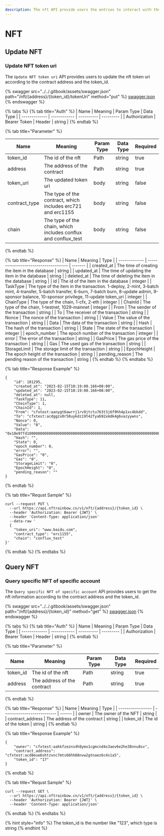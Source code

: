 ```yaml
---
description: The nft API provide users the entries to interact with the NFTs.
---
```


# NFT

## Update NFT

### Update NFT token uri

The `Update NFT token uri` API provides users to update the nft token uri according to the contract address and the token\_id.

{% swagger src="../../.gitbook/assets/swagger.json" path="/nft/{address}/{token_id}/tokenUri" method="put" %}
[swagger.json](../../.gitbook/assets/swagger.json)
{% endswagger %}

{% tabs %}
{% tab title="Auth" %}
| Name          | Meaning      | Param Type | Data Type |
| ------------- | ------------ | ---------- | --------- |
| Authorization | Bearer Token | Header     | string    |
{% endtab %}

{% tab title="Parameter" %}
<table><thead><tr><th>Name</th><th>Meaning</th><th>Param Type</th><th>Data Type</th><th data-type="checkbox">Required</th></tr></thead><tbody><tr><td>token_id</td><td>The id of the nft</td><td>Path</td><td>string</td><td>true</td></tr><tr><td>address</td><td>The address of the contract</td><td>Path</td><td>string</td><td>true</td></tr><tr><td>token_uri</td><td>The updated token uri</td><td>body</td><td>string</td><td>false</td></tr><tr><td>contract_type</td><td>The type of the contract, which includes erc721 and erc1155</td><td>body</td><td>string</td><td>false</td></tr><tr><td>chain</td><td>The type of the chain, which includes conflux and conflux_test</td><td>body</td><td>string</td><td>false</td></tr></tbody></table>
{% endtab %}

{% tab title="Response" %}
| Name          | Meaning                               | Type    |
| ------------- | ------------------------------------- | ------- |
| created\_at    | The time of creating the item in the database                                                                                     | string  |
| updated\_at    | The time of updating the item in the database                                                                                     | string  |
| deleted\_at    | The time of deleting the item in the database                                                                                     | string  |
| id             | The id of the item in the database                                                                                                | integer |
| TaskType             | The type of the item in the transaction. 1-deploy, 2-mint, 3-batch mint, 4-transfer, 5-batch transfer, 6-burn, 7-batch burn, 8-update admin, 9-sponsor balance, 10-sponsor privilege, 11-update token_uri                                                                                                | integer |
| ChainType             | The type of the chain, 1-cfx, 2-eth                                                                                                | integer |
| ChainId             | The type of the chain, 1-testnet, 1029-mainnet                                                                                               | integer |
| From             | The sender of the transaction                                                                                               | string |
| To             | The receiver of the transaction                                                                                               | string |
| Nonce             | The nonce of the transaction                                                                                                  | string |
| Value             | The value of the transaction                                                                                                | string |
| Data             | The data of the transaction                                                                                                  | string |
| Hash             | The hash of the transaction                                                                                                 | string |
| State             | The state of the transaction                                                                                                  | integer |
| epoch_number             | The epoch number of the transaction                                                                                                 | integer |
| error             | The error of the transaction                                                                                                 | string |
| GasPrice             | The gas price of the transaction                                                                                                   | string |
| Gas             | The used gas of the transaction                                                                                                 | string |
| StorageLimit             | The storage limit of the transaction                                                                                                  | string |
| EpochHeight             | The epoch height of the transaction                                                                                                  | string |
| pending_reason             | The pending reason of the transaction                                                                                             | string |
{% endtab %}
{% endtabs %}

{% tab title="Response Example" %}
```
{
    "id": 181295,
    "created_at": "2023-02-15T10:19:00.166+08:00",
    "updated_at": "2023-02-15T10:19:00.166+08:00",
    "deleted_at": null,
    "TaskType": 11,
    "ChainType": 1,
    "ChainId": 1,
    "From": "cfxtest:aanygt6awrrj1rv9jtctu763t3j6f9hh4p1xc4bkdd",
    "To": "cfxtest:acdggzx0r58uykdz19t42fyab92xmdk4g6vazyywns",
    "Nonce": 0,
    "Value": "0",
    "Data": "0x18e97fd100000000000000000000000000000000000000000000000000000000000000060000000000000000000000000000000000000000000000000000000000000040000000000000000000000000000000000000000000000000000000000000000d7777772e62616964752e636f6d00000000000000000000000000000000000000",
    "Hash": "",
    "State": 0,
    "epoch_number": 0,
    "error": "",
    "GasPrice": "0",
    "Gas": "0",
    "StorageLimit": "0",
    "EpochHeight": "0",
    "pending_reason": ""
}
```
{% endtab %}

{% tab title="Requst Sample" %}
```
curl --request PUT \
  --url https://api.nftrainbow.cn/v1/nft/{address}/{token_id} \
  --header 'Authorization: Bearer {JWT}' \
  --header 'Content-Type: application/json'
  --data-raw '
  {
    "token_uri": "www.baidu.com",
    "contract_type": "erc1155",
    "chain": "conflux_test"
}'
```
{% endtab %}
{% endtabs %}

## Query NFT

### Query specific NFT of specific account

The `Query specific NFT of specific account` API provides users to get the nft information according to the contract address and the token\_id.

{% swagger src="../../.gitbook/assets/swagger.json" path="/nft/{address}/{token_id}" method="get" %}
[swagger.json](../../.gitbook/assets/swagger.json)
{% endswagger %}

{% tabs %}
{% tab title="Auth" %}
| Name          | Meaning      | Param Type | Data Type |
| ------------- | ------------ | ---------- | --------- |
| Authorization | Bearer Token | Header     | string    |
{% endtab %}

{% tab title="Parameter" %}
<table><thead><tr><th>Name</th><th>Meaning</th><th>Param Type</th><th>Data Type</th><th data-type="checkbox">Required</th></tr></thead><tbody><tr><td>token_id</td><td>The id of the nft</td><td>Path</td><td>string</td><td>true</td></tr><tr><td>address</td><td>The address of the contract</td><td>Path</td><td>string</td><td>true</td></tr></tbody></table>
{% endtab %}

{% tab title="Response" %}
| Name              | Meaning                     | Type   |
| ----------------- | --------------------------- | ------ |
| owner             | The owner of the NFT        | string |
| contract\_address | The address of the contract | string |
| token\_id         | The id of the token         | string |
{% endtab %}

{% tab title="Response Example" %}
```
{
    "owner": "cfxtest:aakkfzezns4h8ymx1cgmcnd4x3aev6e2he38nnu8sv",
    "contract_address": "cfxtest:acd8eue6shtzvnc7mts66hh88nvw2gtnaez6c4s1a5",
    "token_id": "17"
}
```
{% endtab %}

{% tab title="Requst Sample" %}
```
curl --request GET \
  --url https://api.nftrainbow.cn/v1/nft/{address}/{token_id} \
  --header 'Authorization: Bearer {JWT}' \
  --header 'Content-Type: application/json'
```
{% endtab %}
{% endtabs %}

{% hint style="info" %}
The token\_id is the number like "123", which type is string
{% endhint %}
